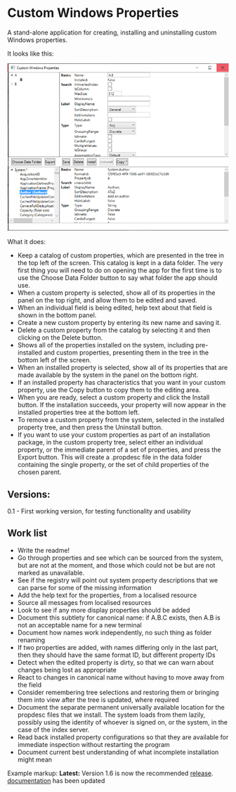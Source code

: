 # Custom Windows Properties

A stand-alone application for creating, installing and uninstalling custom Windows properties.

It looks like this:

![](Screenshot.png)

What it does:
- Keep a catalog of custom properties, which are presented in the tree in the top left of the screen. This catalog is kept in a data folder. The very first thing you will need to do on opening the app for the first time is to use the Choose Data Folder button to say what folder the app should use.
- When a custom property is selected, show all of its properties in the panel on the top right, and allow them to be edited and saved.
- When an individual field is being edited, help text about that field is shown in the bottom panel.
- Create a new custom property by entering its new name and saving it.
- Delete a custom property from the catalog by selecting it and then clicking on the Delete button.
- Shows all of the properties installed on the system, including pre-installed and custom properties, presenting them in the tree in the bottom left of the screen.
- When an installed property is selected, show all of its properties that are made available by the system in the panel on the bottom right.
- If an installed property has characteristics that you want in your custom property, use the Copy button to copy them to the editing area.
- When you are ready, select a custom property and click the Install button. If the installation succeeds, your property will now appear in the installed properties tree at the bottom left.
- To remove a custom property from the system, selected in the installed property tree, and then press the Uninstall button.
- If you want to use your custom properties as part of an installation package, in the custom property tree, select either an individual property, or the immediate parent of a set of properties, and press the Export button. This will create a .propdesc file in the data folder containing the single property, or the set of child properties of the chosen parent.

## Versions:   
0.1 - First working version, for testing functionality and usability

## Work list
- Write the readme!
- Go through properties and see which can be sourced from the system, but are not at the moment, and those which could not be but are not marked as unavailable.
- See if the registry will point out system property descriptions that we can parse for some of the missing information
- Add the help text for the properties, from a localised resource
- Source all messages from localised resources
- Look to see if any more display properties should be added
- Document this subtlety for canonical name: if A.B.C exists, then A.B is not an acceptable name for a new terminal
- Document how names work independently, no such thing as folder renaming
- If two properties are added, with names differing only in the last part, then they should have the same format ID, but different property IDs
- Detect when the edited property is dirty, so that we can warn about changes being lost as appropriate
- React to changes in canonical name without having to move away from the field
- Consider remembering tree selections and restoring them or bringing them into view after the tree is updated, where required
- Document the separate permanent universally available location for the propdesc files that we install. The system loads from them lazily, possibly using the identity of whoever is signed on, or the system, in the case of the index server.
- Read back installed property configurations so that they are available for immediate inspection without restarting the program
- Document current best understanding of what incomplete installation might mean

Example markup:
**Latest:** Version 1.6 is now the recommended [release](../../releases/tag/v1.6).  [documentation](../../wiki) has been updated 
